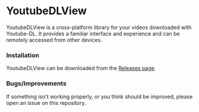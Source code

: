 ﻿# YoutubeDLView

YoutubeDLView is a cross-platform library for your videos downloaded with Youtube-DL.
It provides a familiar interface and experience and can be remotely accessed from 
other devices.

### Installation

YoutubeDLView can be downloaded from the [Releases page](http://github.com/An-Owlbear/YoutubeDLView/releases).

### Bugs/Improvements

If something isn't working properly, or you think should be improved, please open an
issue on this repository.